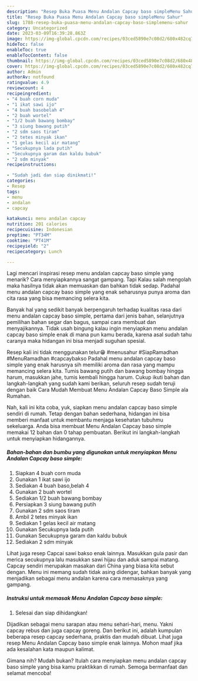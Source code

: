 ```yaml
---
description: "Resep Buka Puasa Menu Andalan Capcay baso simpleMenu Sahur"
title: "Resep Buka Puasa Menu Andalan Capcay baso simpleMenu Sahur"
slug: 1788-resep-buka-puasa-menu-andalan-capcay-baso-simplemenu-sahur
category: Uncategorized
date: 2023-03-09T16:39:28.863Z
image: https://img-global.cpcdn.com/recipes/03ced5890e7c08d2/680x482cq70/menu-andalan-capcay-baso-simple-foto-resep-utama.jpg
hideToc: false
enableToc: true
enableTocContent: false
thumbnail: https://img-global.cpcdn.com/recipes/03ced5890e7c08d2/680x482cq70/menu-andalan-capcay-baso-simple-foto-resep-utama.jpg
cover: https://img-global.cpcdn.com/recipes/03ced5890e7c08d2/680x482cq70/menu-andalan-capcay-baso-simple-foto-resep-utama.jpg
author: Admin
authorAv: notfound
ratingvalue: 4.9
reviewcount: 4
recipeingredient:
- "4 buah corn muda"
- "1 ikat sawi ijo"
- "4 buah basobelah 4"
- "2 buah wortel"
- "1/2 buah bawang bombay"
- "3 siung bawang putih"
- "2 sdm saos tiram"
- "2 tetes minyak ikan"
- "1 gelas kecil air matang"
- "Secukupnya lada putih"
- "Secukupnya garam dan kaldu bubuk"
- "2 sdm minyak"
recipeinstructions:

- "Sudah jadi dan siap dinikmati!"
categories:
- Resep
tags:
- menu
- andalan
- capcay

katakunci: menu andalan capcay 
nutrition: 201 calories
recipecuisine: Indonesian
preptime: "PT34M"
cooktime: "PT41M"
recipeyield: "2"
recipecategory: Lunch

---
```



Lagi mencari inspirasi resep menu andalan capcay baso simple yang menarik? Cara menyiapkannya sangat gampang. Tapi Kalau salah mengolah maka hasilnya tidak akan memuaskan dan bahkan tidak sedap. Padahal menu andalan capcay baso simple yang enak seharusnya punya aroma dan cita rasa yang bisa memancing selera kita.


Banyak hal yang sedikit banyak berpengaruh terhadap kualitas rasa dari menu andalan capcay baso simple, pertama dari jenis bahan, selanjutnya pemilihan bahan segar dan bagus, sampai cara membuat dan menyajikannya. Tidak usah bingung kalau ingin menyiapkan menu andalan capcay baso simple enak di mana pun kamu berada, karena asal sudah tahu caranya maka hidangan ini bisa menjadi suguhan spesial.

Resep kali ini tidak menggunakan telur😁 #menusahur #SiapRamadhan #MenuRamadhan #capcaybakso Padahal menu andalan capcay baso simple yang enak harusnya sih memiliki aroma dan rasa yang mampu memancing selera kita. Tumis bawang putih dan bawang bombay hingga harum, masukkan jahe, tumis kembali hingga harum. Cukup ikuti bahan dan langkah-langkah yang sudah kami berikan, seluruh resep sudah teruji dengan baik Cara Mudah Membuat Menu Andalan Capcay Baso Simple ala Rumahan.


Nah, kali ini kita coba, yuk, siapkan menu andalan capcay baso simple sendiri di rumah. Tetap dengan bahan sederhana, hidangan ini bisa memberi manfaat untuk membantu menjaga kesehatan tubuhmu sekeluarga. Anda bisa membuat Menu Andalan Capcay baso simple memakai 12 bahan dan 0 tahap pembuatan. Berikut ini langkah-langkah untuk menyiapkan hidangannya.

<!--inarticleads1-->

##### Bahan-bahan dan bumbu yang digunakan untuk menyiapkan Menu Andalan Capcay baso simple:

1. Siapkan 4 buah corn muda
1. Gunakan 1 ikat sawi ijo
1. Sediakan 4 buah baso,belah 4
1. Gunakan 2 buah wortel
1. Sediakan 1/2 buah bawang bombay
1. Persiapkan 3 siung bawang putih
1. Gunakan 2 sdm saos tiram
1. Ambil 2 tetes minyak ikan
1. Sediakan 1 gelas kecil air matang
1. Gunakan Secukupnya lada putih
1. Gunakan Secukupnya garam dan kaldu bubuk
1. Sediakan 2 sdm minyak


Lihat juga resep Capcai sawi bakso enak lainnya. Masukkan gula pasir dan merica secukupnya lalu masukkan sawi hijau dan aduk sampai matang. Capcay sendiri merupakan masakan dari China yang biasa kita sebut dengan. Menu ini memang sudah tidak asing didengar, bahkan banyak yang menjadikan sebagai menu andalan karena cara memasaknya yang gampang. 

<!--inarticleads2-->

##### Instruksi untuk memasak Menu Andalan Capcay baso simple:


1. Selesai dan siap dihidangkan!

Dijadikan sebagai menu sarapan atau menu sehari-hari, menu. Yakni capcay rebus dan juga capcay goreng. Dan berikut ini, adalah kumpulan beberapa resep capcay sederhana, praktis dan mudah dibuat. Lihat juga resep Menu Andalan Capcay baso simple enak lainnya. Mohon maaf jika ada kesalahan kata maupun kalimat. 

Gimana nih? Mudah bukan? Itulah cara menyiapkan menu andalan capcay baso simple yang bisa kamu praktikkan di rumah. Semoga bermanfaat dan selamat mencoba!

